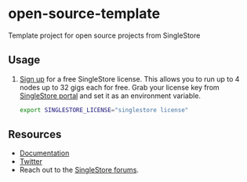 # open-source-template
Template project for open source projects from SingleStore

## Usage

1. [Sign up](https://www.singlestore.com/try-free/) for a free SingleStore license. This allows you
   to run up to 4 nodes up to 32 gigs each for free. Grab your license key from
   [SingleStore portal](https://portal.singlestore.com/?utm_medium=osm&utm_source=github) and set it as an environment
   variable.

   ```bash
   export SINGLESTORE_LICENSE="singlestore license"
   ```

## Resources

* [Documentation](https://docs.singlestore.com)
* [Twitter](https://twitter.com/SingleStoreDevs)
* Reach out to the [SingleStore forums](https://www.singlestore.com/forum).
